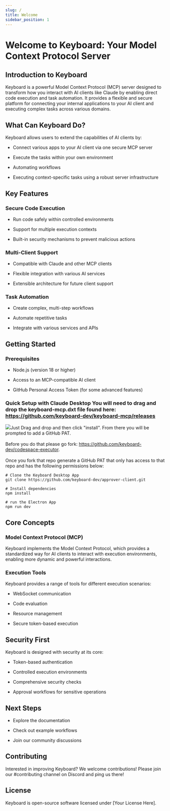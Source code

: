 ```yaml
---
slug: /
title: Welcome
sidebar_position: 1
---
```




# Welcome to Keyboard: Your Model Context Protocol Server

## Introduction to Keyboard

Keyboard is a powerful Model Context Protocol (MCP) server designed to transform how you interact with AI clients like Claude by enabling direct code execution and task automation. It provides a flexible and secure platform for connecting your internal applications to your AI client and executing complex tasks across various domains.

## What Can Keyboard Do?

Keyboard allows users to extend the capabilities of AI clients by:

* Connect various apps to your AI client via one secure MCP server

* Execute the tasks within your own environment

* Automating workflows

* Executing context-specific tasks using a robust server infrastructure

## Key Features

### Secure Code Execution

* Run code safely within controlled environments

* Support for multiple execution contexts

* Built-in security mechanisms to prevent malicious actions

### Multi-Client Support

* Compatible with Claude and other MCP clients

* Flexible integration with various AI services

* Extensible architecture for future client support

### Task Automation

* Create complex, multi-step workflows

* Automate repetitive tasks

* Integrate with various services and APIs

## Getting Started

### Prerequisites

* Node.js (version 18 or higher)

* Access to an MCP-compatible AI client

* GitHub Personal Access Token (for some advanced features)

### Quick Setup with Claude Desktop You will need to drag and drop the keyboard-mcp.dxt file found here: <https://github.com/keyboard-dev/keyboard-mcp/releases>

![](/img/desktop.png)Just Drag and drop and then click "install". From there you will be prompted to add a GitHub PAT.\
\
Before you do that please go fork: <https://github.com/keyboard-dev/codespace-executor>.\
\
Once you fork that repo generate a GitHub PAT that only has access to that repo and has the following permissions below:

```
# Clone the Keyboard Desktop App
git clone https://github.com/keyboard-dev/approver-client.git

# Install dependencies
npm install

# run the Electron App
npm run dev
```

## Core Concepts

### Model Context Protocol (MCP)

Keyboard implements the Model Context Protocol, which provides a standardized way for AI clients to interact with execution environments, enabling more dynamic and powerful interactions.

### Execution Tools

Keyboard provides a range of tools for different execution scenarios:

* WebSocket communication

* Code evaluation

* Resource management

* Secure token-based execution

## Security First

Keyboard is designed with security at its core:

* Token-based authentication

* Controlled execution environments

* Comprehensive security checks

* Approval workflows for sensitive operations

## Next Steps

* Explore the documentation

* Check out example workflows

* Join our community discussions

## Contributing

Interested in improving Keyboard? We welcome contributions! Please join our #contributing channel on Discord and ping us there!

## License

Keyboard is open-source software licensed under \[Your License Here].
